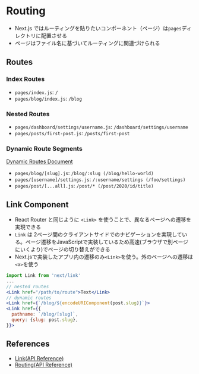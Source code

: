 # Routing

- Next.js ではルーティングを貼りたいコンポーネント（ページ）は`pages`ディレクトリに配置させる
- ページはファイル名に基づいてルーティングに関連づけられる

## Routes

### Index Routes

- `pages/index.js`: `/`
- `pages/blog/index.js`: `/blog`

### Nested Routes

- `pages/dashboard/settings/username.js`: `/dashboard/settings/username`
- `pages/posts/first-post.js`: `/posts/first-post`

### Dynamic Route Segments

[Dynamic Routes Document](https://nextjs.org/docs/routing/dynamic-routes)

- `pages/blog/[slug].js`: `/blog/:slug (/blog/hello-world)`
- `pages/[username]/settings.js`: `/:username/settings (/foo/settings)`
- `pages/post/[...all].js`: `/post/* (/post/2020/id/title)`

## Link Component

- React Router と同じように `<Link>` を使うことで、異なるページへの遷移を実現できる
- `Link` は 2ページ間のクライアントサイドでのナビゲーションを実現している。ページ遷移をJavaScriptで実装しているため高速(ブラウザで別ページにいくより)でページの切り替えができる
- Next.jsで実装したアプリ内の遷移のみ`<Link>`を使う。外のページへの遷移は`<a>`を使う

```jsx
import Link from 'next/link'
...
// nested routes
<Link href="/path/to/route">Text</Link>
// dynamic routes
<Link href={`/blog/${encodeURIComponent(post.slug)}`}>
<Link href={{
  pathname: `/blog/[slug]`,
  query: {slug: post.slug},
}}>
```

## References

- [Link(API Reference)](https://nextjs.org/docs/api-reference/next/link)
- [Routing(API Reference)](https://nextjs.org/docs/routing/introduction)
